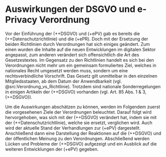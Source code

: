 # Auswirkungen der DSGVO und e-Privacy Verordnung

Vor der Einführung der (++DSGVO) und (+ePV) gab es bereits die (++Datenschutzrichtlinie) und die (+ePR). Doch mit der Ersetzung der beiden Richtlinien durch Verordnungen hat sich einiges geändert. Zum einen wurden die Inhalte auf die neuen Entwicklungen im digitalen Sektor angepasst, zum anderen verändert sich offensichtlich die Art des Gesetzestextes. Im Gegensatz zu den Richtlinien handelt es sich bei den Verordnungen nicht mehr um ein gemeinsam formuliertes Ziel, welches in nationales Recht umgesetzt werden muss, sondern um eine rechtsverbindliche Vorschrift. Das Gesetz gilt unmittelbar in den einzelnen Mitgliedsstaaten, ab dem Datum der Anwendbarkeit (vgl. @src:Verordnung_vs_Richtlinie). Trotzdem sind nationale Sonderregelungen in einigen Artikeln der (++DSGVO) vorhanden (vgl. Art. 85 Abs. 1 & 3, (++DSGVO)).

Um die Auswirkungen abschätzen zu können, werden  im Folgendem zuerst die vorgesehenen Ziele der Verordnungen beleuchtet. Darauf folgt wird hervorgehoben, was sich mit der (++DSGVO) verändert hat, indem sie mit der (++Datenschutzrichtlinie), welche sie ersetzt, verglichen wird. Auch wird der aktuelle Stand der Verhandlungen zur (+ePV) dargestellt. Anschließend dann eine Darstellung der Reaktionen auf die (++DSGVO) und der öffentlichen Meinung zu den Verordnungen. Abschließend werden Lücken und Probleme der (++DSGVO) aufgezeigt und ein Ausblick auf die weiteren Entwicklungen der (+ePV) gegeben.
